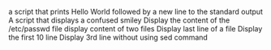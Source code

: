 a script that prints Hello World followed by a new line to the standard output
A script that displays a confused smiley
Display the content of the /etc/passwd file
display content of two files
Display last line of a file
Display the first 10 line
Display 3rd line without using sed command
